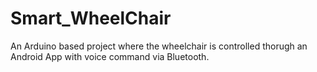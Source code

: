 # Smart_WheelChair

An Arduino based project where the wheelchair is controlled thorugh an Android App with voice command via Bluetooth.
